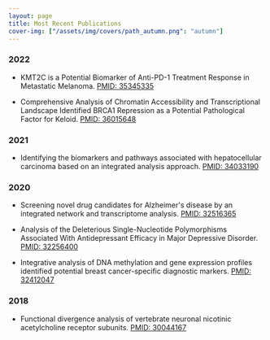 ```yaml
---
layout: page
title: Most Recent Publications
cover-img: ["/assets/img/covers/path_autumn.png": "autumn"]
---
```


### 2022

- KMT2C is a Potential Biomarker of Anti-PD-1 Treatment Response in Metastatic Melanoma. [PMID: 35345335](https://pubmed.ncbi.nlm.nih.gov/35345335/)

- Comprehensive Analysis of Chromatin Accessibility and Transcriptional Landscape Identified BRCA1 Repression as a Potential Pathological Factor for Keloid. [PMID: 36015648](https://pubmed.ncbi.nlm.nih.gov/36015648/)

### 2021

- Identifying the biomarkers and pathways associated with hepatocellular carcinoma based on an integrated analysis approach. [PMID: 34033190](https://pubmed.ncbi.nlm.nih.gov/34033190/)

### 2020

- Screening novel drug candidates for Alzheimer's disease by an integrated network and transcriptome analysis. [PMID: 32516365](https://pubmed.ncbi.nlm.nih.gov/32516365/)

- Analysis of the Deleterious Single-Nucleotide Polymorphisms Associated With Antidepressant Efficacy in Major Depressive Disorder. [PMID: 32256400](https://pubmed.ncbi.nlm.nih.gov/32256400/)

- Integrative analysis of DNA methylation and gene expression profiles identified potential breast cancer-specific diagnostic markers. [PMID: 32412047](https://pubmed.ncbi.nlm.nih.gov/32412047/)

### 2018

- Functional divergence analysis of vertebrate neuronal nicotinic acetylcholine receptor subunits. [PMID: 30044167](https://pubmed.ncbi.nlm.nih.gov/30044167/)

